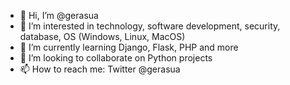 - 👋 Hi, I’m @gerasua
- 👀 I’m interested in technology, software development, security, database, OS (Windows, Linux, MacOS)
- 🌱 I’m currently learning Django, Flask, PHP and more
- 💞️ I’m looking to collaborate on Python projects
- 📫 How to reach me: Twitter @gerasua

<!---
gerasua/gerasua is a ✨ special ✨ repository because its `README.md` (this file) appears on your GitHub profile.
You can click the Preview link to take a look at your changes.
--->
